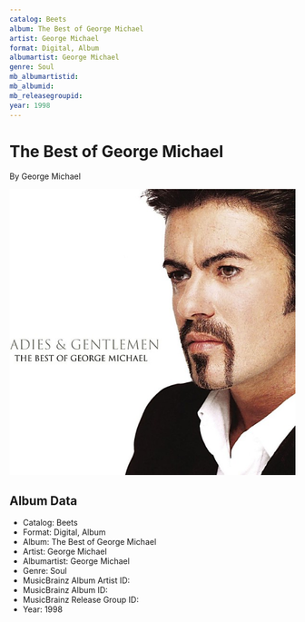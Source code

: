 ```yaml
---
catalog: Beets
album: The Best of George Michael
artist: George Michael
format: Digital, Album
albumartist: George Michael
genre: Soul
mb_albumartistid: 
mb_albumid: 
mb_releasegroupid: 
year: 1998
---
```


# The Best of George Michael

By George Michael

![](../../assets/beetscovers/George_Michael-The_Best_of_George_Michael.jpg)

## Album Data

- Catalog: Beets
- Format: Digital, Album
- Album: The Best of George Michael
- Artist: George Michael
- Albumartist: George Michael
- Genre: Soul
- MusicBrainz Album Artist ID: 
- MusicBrainz Album ID: 
- MusicBrainz Release Group ID: 
- Year: 1998

